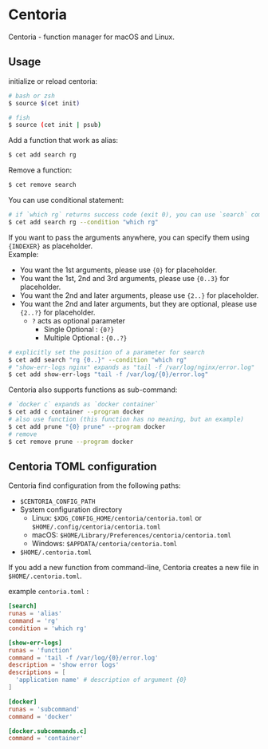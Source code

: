 # Centoria

Centoria - function manager for macOS and Linux.

## Usage

initialize or reload centoria:

```bash
# bash or zsh
$ source $(cet init)

# fish
$ source (cet init | psub)
```

Add a function that work as alias:

```bash
$ cet add search rg
```

Remove a function:

```bash
$ cet remove search
```

You can use conditional statement:

```bash
# if `which rg` returns success code (exit 0), you can use `search` command.
$ cet add search rg --condition "which rg"
```

If you want to pass the arguments anywhere, you can specify them using `{INDEXER}` as placeholder.  
Example:

- You want the 1st arguments, please use `{0}` for placeholder.
- You want the 1st, 2nd and 3rd arguments, please use `{0..3}` for placeholder.
- You want the 2nd and later arguments, please use `{2..}` for placeholder.
- You want the 2nd and later arguments, but they are optional, please use `{2..?}` for placeholder.
  - `?` acts as optional parameter
    - Single Optional : `{0?}`
    - Multiple Optional : `{0..?}`

```bash
# explicitly set the position of a parameter for search
$ cet add search "rg {0..}" --condition "which rg"
# "show-err-logs nginx" expands as "tail -f /var/log/nginx/error.log"
$ cet add show-err-logs "tail -f /var/log/{0}/error.log"
```

Centoria also supports functions as sub-command:

```bash
# `docker c` expands as `docker container`
$ cet add c container --program docker
# also use function (this function has no meaning, but an example)
$ cet add prune "{0} prune" --program docker
# remove
$ cet remove prune --program docker
```

## Centoria TOML configuration

Centoria find configuration from the following paths:

- `$CENTORIA_CONFIG_PATH`
- System configuration directory
  - Linux: `$XDG_CONFIG_HOME/centoria/centoria.toml` or `$HOME/.config/centoria/centoria.toml`
  - macOS: `$HOME/Library/Preferences/centoria/centoria.toml`
  - Windows: `$APPDATA/centoria/centoria.toml`
- `$HOME/.centoria.toml`

If you add a new function from command-line, Centoria creates a new file in `$HOME/.centoria.toml`.

example `centoria.toml` :

```toml
[search]
runas = 'alias'
command = 'rg'
condition = 'which rg'

[show-err-logs]
runas = 'function'
command = 'tail -f /var/log/{0}/error.log'
description = 'show error logs'
descriptions = [
  'application name' # description of argument {0}
]

[docker]
runas = 'subcommand'
command = 'docker'

[docker.subcommands.c]
command = 'container'
```
